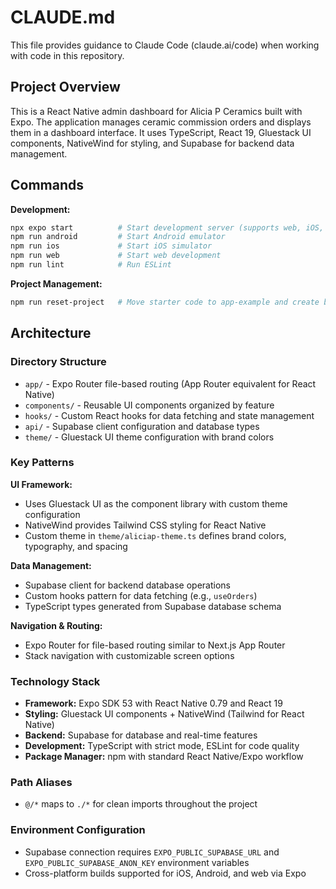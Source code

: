 # CLAUDE.md

This file provides guidance to Claude Code (claude.ai/code) when working with code in this repository.

## Project Overview

This is a React Native admin dashboard for Alicia P Ceramics built with Expo. The application manages ceramic commission orders and displays them in a dashboard interface. It uses TypeScript, React 19, Gluestack UI components, NativeWind for styling, and Supabase for backend data management.

## Commands

**Development:**
```bash
npx expo start          # Start development server (supports web, iOS, Android)
npm run android         # Start Android emulator
npm run ios             # Start iOS simulator  
npm run web             # Start web development
npm run lint            # Run ESLint
```

**Project Management:**
```bash
npm run reset-project   # Move starter code to app-example and create blank app directory
```

## Architecture

### Directory Structure
- `app/` - Expo Router file-based routing (App Router equivalent for React Native)
- `components/` - Reusable UI components organized by feature
- `hooks/` - Custom React hooks for data fetching and state management
- `api/` - Supabase client configuration and database types
- `theme/` - Gluestack UI theme configuration with brand colors

### Key Patterns

**UI Framework:**
- Uses Gluestack UI as the component library with custom theme configuration
- NativeWind provides Tailwind CSS styling for React Native
- Custom theme in `theme/aliciap-theme.ts` defines brand colors, typography, and spacing

**Data Management:**
- Supabase client for backend database operations
- Custom hooks pattern for data fetching (e.g., `useOrders`)
- TypeScript types generated from Supabase database schema

**Navigation & Routing:**
- Expo Router for file-based routing similar to Next.js App Router
- Stack navigation with customizable screen options

### Technology Stack
- **Framework:** Expo SDK 53 with React Native 0.79 and React 19
- **Styling:** Gluestack UI components + NativeWind (Tailwind for React Native)
- **Backend:** Supabase for database and real-time features
- **Development:** TypeScript with strict mode, ESLint for code quality
- **Package Manager:** npm with standard React Native/Expo workflow

### Path Aliases
- `@/*` maps to `./*` for clean imports throughout the project

### Environment Configuration
- Supabase connection requires `EXPO_PUBLIC_SUPABASE_URL` and `EXPO_PUBLIC_SUPABASE_ANON_KEY` environment variables
- Cross-platform builds supported for iOS, Android, and web via Expo